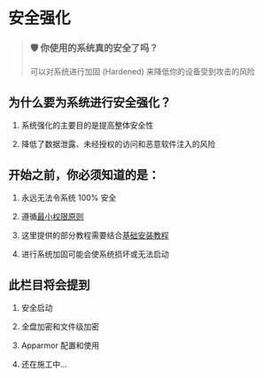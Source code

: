 # 安全强化
> ### 🛡 你使用的系统真的安全了吗？
> 
> 可以对系统进行加固 (Hardened) 来降低你的设备受到攻击的风险

## 为什么要为系统进行安全强化？

1. 系统强化的主要目的是提高整体安全性

2. 降低了数据泄露、未经授权的访问和恶意软件注入的风险


## 开始之前，你必须知道的是：

1. 永远无法令系统 100% 安全

2. 遵循[最小权限原则](https://www.cnblogs.com/huangjiabobk/p/18188638)

3. 这里提供的部分教程需要结合[基础安装教程](../rookie/basic-install.md)

4. 进行系统加固可能会使系统损坏或无法启动

## 此栏目将会提到

1. 安全启动

2. 全盘加密和文件级加密

3. Apparmor 配置和使用

4. 还在施工中...